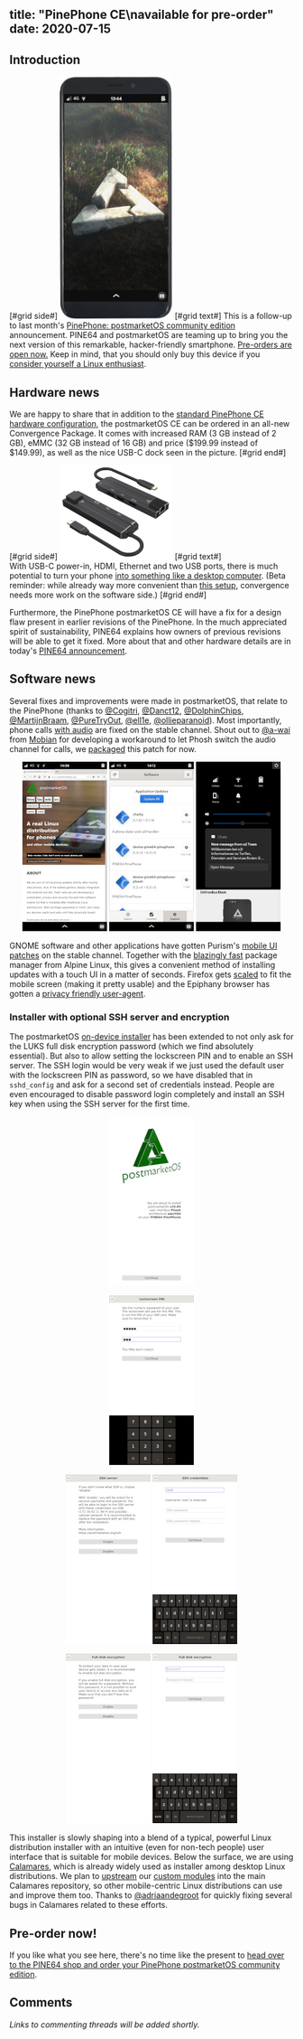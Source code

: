 title: "PinePhone CE\navailable for pre-order"
date: 2020-07-15
---

## Introduction
[#grid side#]
[![](/static/img/2020-07/pinephone-postmarketos-ce-front-thumb.png)](/static/img/2020-06/pinephone-postmarketos-ce-front.png)
[#grid text#]
This is a follow-up to last month's
[PinePhone: postmarketOS community edition](/blog/2020/06/15/pinephone-postmarketos-community-edition/)
announcement. PINE64 and postmarketOS are teaming up to bring you the next
version of this remarkable, hacker-friendly smartphone.
[Pre-orders are open now.](https://store.pine64.org/product-category/pinephone/) Keep in mind, that you
should only buy this device if you
[consider yourself a Linux enthusiast](/blog/2020/06/15/pinephone-postmarketos-community-edition/#linux-enthusiasts-only).

## Hardware news
We are happy to share that in addition to the [standard PinePhone CE hardware
configuration](/blog/2020/06/15/pinephone-postmarketos-community-edition/#the-pinephone),
the postmarketOS CE can be ordered in an all-new Convergence Package. It comes
with increased RAM (3 GB instead of 2 GB), eMMC (32 GB instead of 16 GB) and
price ($199.99 instead of $149.99), as well as the nice USB-C dock seen in the
picture.
[#grid end#]

[#grid side#]
[![](/static/img/2020-07/pinephone-dock-thumb.png)](/static/img/2020-07/pinephone-dock.jpg)
[#grid text#]
<br>
With USB-C power-in, HDMI, Ethernet and two USB ports, there is much potential
to turn your phone
[into something like a desktop computer](https://www.youtube.com/watch?v=yBeza4UNOm8).
(Beta reminder: while already way more convenient than
[this setup](/static/img/2019-06/hammerhead-convergence.jpg), convergence needs
more work on the software side.)
[#grid end#]

Furthermore, the PinePhone postmarketOS CE will have a fix for a design flaw
present in earlier revisions of the PinePhone. In the much appreciated spirit
of sustainability, PINE64 explains how owners of previous revisions will be
able to get it fixed. More about that and other hardware details are in today's
[PINE64 announcement](https://www.pine64.org/2020/07/15/july-update:pmos-ce-pre-orders-and-new-pinephone-version/).

## Software news
Several fixes and improvements were made in postmarketOS, that relate to the
PinePhone (thanks to
[@Cogitri](https://gitlab.com/Cogitri),
[@Danct12](https://gitlab.com/Danct12),
[@DolphinChips](https://gitlab.com/DolphinChips),
[@MartijnBraam](https://gitlab.com/MartijnBraam),
[@PureTryOut](https://gitlab.com/PureTryOut),
[@ell1e](https://gitlab.com/ell1e),
[@ollieparanoid](https://gitlab.com/ollieparanoid)). Most importantly, phone calls
[with audio](https://gitlab.com/postmarketOS/pmaports/-/merge_requests/1412)
are fixed on the stable channel. Shout out to [@a-wai](https://gitlab.com/a-wai)
from [Mobian](https://mobian-project.org/) for developing a workaround to let
Phosh switch the audio channel for calls, we
[packaged](https://gitlab.com/postmarketOS/pmaports/-/merge_requests/1406) this
patch for now.

<div style="text-align: center">
<a href="/static/img/2020-07/phosh-firefox.png"><img
	src="/static/img/2020-07/phosh-firefox-thumb.jpg" class="w150 border"></a>
<a href="/static/img/2020-07/phosh-gnome-software.png"><img
	src="/static/img/2020-07/phosh-gnome-software-thumb.jpg" class="w150 border"></a>
<a href="/static/img/2020-07/phosh-pulldown-menu.png"><img
	src="/static/img/2020-07/phosh-pulldown-menu-thumb.jpg" class="w150 border"></a>
</div>

GNOME software and other applications have gotten
Purism's [mobile UI patches](https://gitlab.com/postmarketOS/pmaports/-/merge_requests/1346)
on the stable channel. Together with the
[blazingly fast](https://michael.stapelberg.ch/posts/2019-08-17-linux-package-managers-are-slow/)
package manager from Alpine Linux, this gives a convenient method of installing
updates with a touch UI in a matter of seconds. Firefox gets
[scaled](https://gitlab.com/postmarketOS/pmaports/-/merge_requests/1396) to fit
the mobile screen (making it pretty usable) and the Epiphany browser has gotten
a [privacy friendly user-agent](https://gitlab.com/postmarketOS/pmaports/-/merge_requests/1402).

### Installer with optional SSH server and encryption

The postmarketOS
[on-device installer](https://wiki.postmarketos.org/wiki/On-device_installer)
has been extended to not only ask for the LUKS full disk encryption password
(which we find absolutely essential). But also to allow setting the lockscreen
PIN and to enable an SSH server. The SSH login would be very weak if we just
used the default user with the lockscreen PIN as password, so we have disabled
that in `sshd_config` and ask for a second set of credentials instead. People
are even encouraged to disable password login completely and install an SSH
key when using the SSH server for the first time.

<div style="text-align: center">
<a href="/static/img/2020-07/ondev-welcome.png"><img
	src="/static/img/2020-07/ondev-welcome-thumb.jpg" class="w150 border"></a>

<a href="/static/img/2020-07/ondev-user-pin.png"><img
	src="/static/img/2020-07/ondev-user-pin-thumb.jpg" class="w150 border"></a>

<a href="/static/img/2020-07/ondev-ssh-confirm.png"><img
	src="/static/img/2020-07/ondev-ssh-confirm-thumb.jpg" class="w150 border"></a>
<a href="/static/img/2020-07/ondev-ssh-credentials.png"><img
	src="/static/img/2020-07/ondev-ssh-credentials-thumb.jpg" class="w150 border"></a>

<a href="/static/img/2020-07/ondev-fde.png"><img
	src="/static/img/2020-07/ondev-fde-thumb.jpg" class="w150 border"></a>
<a href="/static/img/2020-07/ondev-fde-pass.png"><img
	src="/static/img/2020-07/ondev-fde-pass-thumb.jpg" class="w150 border"></a>
</div>

This installer is slowly shaping into a blend of a typical, powerful Linux
distribution installer with an intuitive (even for non-tech people) user
interface that is suitable for mobile devices. Below the surface, we are
using [Calamares](https://calamares.io), which is already widely used as
installer among desktop Linux distributions. We plan to
[upstream](https://github.com/calamares/calamares/issues/1451) our [custom
modules](https://gitlab.com/postmarketOS/postmarketos-ondev/) into the main
Calamares repository, so other mobile-centric Linux distributions can use and
improve them too. Thanks to
[@adriaandegroot](https://gitlab.com/adriaandegroot) for quickly fixing several
bugs in Calamares related to these efforts.

## Pre-order now!

If you like what you see here, there's no time like the present to [head over
to the PINE64 shop and order your PinePhone postmarketOS community edition](https://store.pine64.org/product-category/pinephone/).

## Comments

*Links to commenting threads will be added shortly.*
